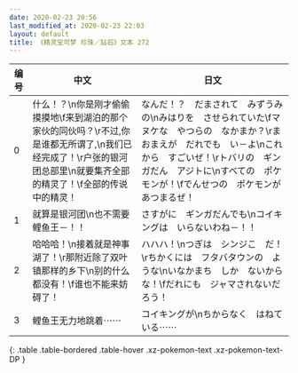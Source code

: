 ```yaml
---
date: 2020-02-23 20:56
last_modified_at: 2020-02-23 22:03
layout: default
title: 《精灵宝可梦 珍珠／钻石》文本 272
---
```

| 编号 | 中文 | 日文 |
| ---- | ---- | ---- |
| 0 | 什么！？\n你是刚才偷偷摸摸地\f来到湖泊的那个家伙的同伙吗？\r不过,你是谁都无所谓了,\n我们已经完成了！\r户张的银河团总部里\n就要集齐全部的精灵了！\f全部的传说中的精灵！ | なんだ！？　だまされて　みずうみの\nみはりを　させられていた\fマヌケな　やつらの　なかまか？\rま　おまえが　だれでも　い－よ\nこれから　すごいぜ！\rトバリの　ギンガだん　アジトに\nすべての　ポケモンが！\fでんせつの　ポケモンが　あつまるぜ！ |
| 1 | 就算是银河团\n也不需要鲤鱼王－！！ | さすがに　ギンガだんでも\nコイキングは　いらないわね－！！ |
| 2 | 哈哈哈！\n接着就是神事湖了！\r那附近除了双叶镇那样的乡下\n别的什么都没有！\f谁也不能来妨碍了！ | ハハハ！\nつぎは　シンジこ　だ！\rちかくには　フタバタウンの　ような\nいなかまち　しか　ないからな！\fだれにも　ジャマされないだろう！ |
| 3 | 鲤鱼王无力地跳着⋯⋯ | コイキングが\nちからなく　はねている⋯⋯ |
{: .table .table-bordered .table-hover .xz-pokemon-text .xz-pokemon-text-DP }